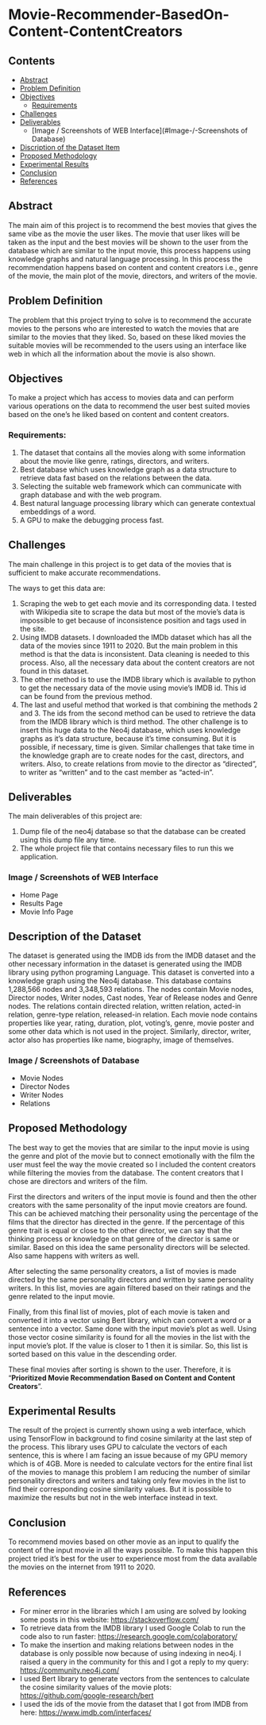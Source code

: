 # Movie-Recommender-BasedOn-Content-ContentCreators

## Contents

* [Abstract](#Abstract)
* [Problem Definition](#Problem-Definition)
* [Objectives](#Objectives)
	- [Requirements](#Requirements)
* [Challenges](#Challenges)
* [Deliverables ](#Deliverables)
	- [Image / Screenshots of WEB Interface](#Image-/-Screenshots of Database)
* [Discription of the Dataset Item](#Discription-of-the-Dataset-Item)
* [Proposed Methodology](#Proposed-Methodology)
* [Experimental Results](#Experimental-Results)
* [Conclusion](#Conclusion)
* [References](#References)


## Abstract
The main aim of this project is to recommend the best movies that gives the same vibe as the movie the user likes. The movie that user likes will be taken as the input and the best movies will be shown to the user from the database which are similar to the input movie, this process happens using knowledge graphs and natural language processing. In this process the recommendation happens based on content and content creators i.e., genre of the movie, the main plot of the movie, directors, and writers of the movie. 

## Problem Definition
The problem that this project trying to solve is to recommend the accurate movies to the persons who are interested to watch the movies that are similar to the movies that they liked. So, based on these liked movies the suitable movies will be recommended to the users using an interface like web in which all the information about the movie is also shown.

## Objectives
To make a project which has access to movies data and can perform various operations on the data to recommend the user best suited movies based on the one’s he liked based on content and content creators.
### Requirements:
1.	The dataset that contains all the movies along with some information about the movie like genre, ratings, directors, and writers.
2.	Best database which uses knowledge graph as a data structure to retrieve data fast based on the relations between the data.
3.	Selecting the suitable web framework which can communicate with graph database and with the web program.
4.	Best natural language processing library which can generate contextual embeddings of a word.
5.	A GPU to make the debugging process fast.

## Challenges
The main challenge in this project is to get data of the movies that is sufficient to make accurate recommendations. 

The ways to get this data are:
1.	Scraping the web to get each movie and its corresponding data. I tested with Wikipedia site to scrape the data but most of the movie’s data is impossible to get because of inconsistence position and tags used in the site.
2.	Using IMDB datasets. I downloaded the IMDb dataset which has all the data of the movies since 1911 to 2020. But the main problem in this method is that the data is inconsistent. Data cleaning is needed to this process. Also, all the necessary data about the content creators are not found in this dataset.
3.	The other method is to use the IMDB library which is available to python to get the necessary data of the movie using movie’s IMDB id. This id can be found from the previous method.
4.	The last and useful method that worked is that combining the methods 2 and 3. The ids from the second method can be used to retrieve the data from the IMDB library which is third method.
The other challenge is to insert this huge data to the Neo4j database, which uses knowledge graphs as it’s data structure, because it’s time consuming. But it is possible, if necessary, time is given. Similar challenges that take time in the knowledge graph are to create nodes for the cast, directors, and writers. Also, to create relations from movie to the director as “directed”, to writer as “written” and to the cast member as “acted-in”.

## Deliverables

The main deliverables of this project are:
1.	Dump file of the neo4j database so that the database can be created using this dump file any time.
2.	The whole project file that contains necessary files to run this we application.

### Image / Screenshots of WEB Interface
* Home Page
* Results Page
* Movie Info Page

## Description of the Dataset
The dataset is generated using the IMDB ids from the IMDB dataset and the other necessary information in the dataset is generated using the IMDB library using python programing Language. This dataset is converted into a knowledge graph using the Neo4j database.
This database contains 1,288,566 nodes and 3,348,593 relations. The nodes contain Movie nodes, Director nodes, Writer nodes, Cast nodes, Year of Release nodes and   Genre nodes. The relations contain directed relation, written relation, acted-in relation, genre-type relation, released-in relation. 
Each movie node contains properties like year, rating, duration, plot, voting’s, genre, movie poster and some other data which is not used in the project. Similarly, director, writer, actor also has properties like name, biography, image of themselves.

### Image / Screenshots of Database
* Movie Nodes
* Director Nodes
* Writer Nodes
* Relations

## Proposed Methodology

The best way to get the movies that are similar to the input movie is using the genre and plot of the movie but to connect emotionally with the film the user must feel the way the movie created so I included the content creators while filtering the movies from the database. The content creators that I chose are directors and writers of the film.

First the directors and writers of the input movie is found and then the other creators with the same personality of the input movie creators are found. This can be achieved matching their personality using the percentage of the films that the director has directed in the genre. If the percentage of this genre trait is equal or close to the other director, we can say that the thinking process or knowledge on that genre of the director is same or similar. Based on this idea the same personality directors will be selected. Also same happens with writers as well.



After selecting the same personality creators, a list of movies is made directed by the same personality directors and written by same personality writers. In this list, movies are again filtered based on their ratings and the genre related to the input movie.

Finally, from this final list of movies, plot of each movie is taken and converted it into a vector using Bert library, which can convert a word or a sentence into a vector. Same done with the input movie’s plot as well. Using those vector cosine similarity is found for all the movies in the list with the input movie’s plot. If the value is closer to 1 then it is similar. So, this list is sorted based on this value in the descending order.

These final movies after sorting is shown to the user. Therefore, it is “<b>Prioritized Movie Recommendation Based on Content and Content Creators</b>”.

## Experimental Results
The result of the project is currently shown using a web interface, which using TensorFlow in background to find cosine similarity at the last step of the process. This library uses GPU to calculate the vectors of each sentence, this is where I am facing an issue because of my GPU memory which is of 4GB. More is needed to calculate vectors for the entire final list of the movies to manage this problem I am reducing the number of similar personality directors and writers and taking only few movies in the list to find their corresponding cosine similarity values.
But it is possible to maximize the results but not in the web interface instead in text.

## Conclusion
To recommend movies based on other movie as an input to qualify the content of the input movie in all the ways possible. To make this happen this project tried it’s best for the user to experience most from the data available the movies on the internet from 1911 to 2020. 

## References
* For miner error in the libraries which I am using are solved by looking some posts in this website: https://stackoverflow.com/ 
* To retrieve data from the IMDB library I used Google Colab to run the code also to run faster: https://research.google.com/colaboratory/ 
* To make the insertion and making relations between nodes in the database is only possible now because of using indexing in neo4j. I raised a query in the community for this and I got a reply to my query: https://community.neo4j.com/
* I used Bert library to generate vectors from the sentences to calculate the cosine similarity values of the movie plots: https://github.com/google-research/bert
* I used the ids of the movie from the dataset that I got from IMDB from here: https://www.imdb.com/interfaces/


